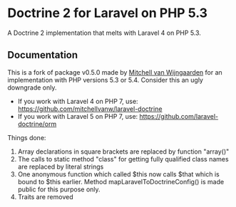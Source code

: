 # Doctrine 2 for Laravel on PHP 5.3

A Doctrine 2 implementation that melts with Laravel 4 on PHP 5.3.

## Documentation

This is a fork of package v0.5.0 made by [Mitchell van Wijngaarden](https://github.com/mitchellvanw/laravel-doctrine) for an implementation with PHP versions 5.3 or 5.4. Consider this an ugly downgrade only.

- If you work with Laravel 4 on PHP 7, use: https://github.com/mitchellvanw/laravel-doctrine
- If you work with Laravel 5 on PHP 7, use: https://github.com/laravel-doctrine/orm

Things done:

1. Array declarations in square brackets are replaced by function "array()"
2. The calls to static method "class" for getting fully qualified class names are replaced by literal strings
3. One anonymous function which called $this now calls $that which is bound to $this earlier. Method mapLaravelToDoctrineConfig() is made public for this purpose only.
4. Traits are removed

